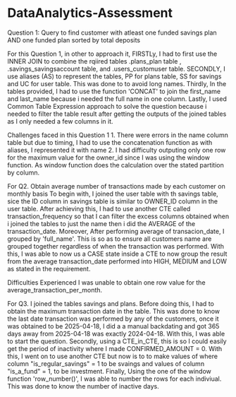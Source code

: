# DataAnalytics-Assessment

Question 1: Query to find customer with atleast one funded savings plan AND one funded plan sorted by total deposits

 For this Question 1, in other to approach it,
    FIRSTLy, I had to first use the INNER JOIN to combine the rqiired tables .plans_plan table , .savings_savingsaccount table, and 
          .users_customuser table. 
    SECONDLY, I use aliases (AS) to represent the tables, PP for plans table, SS for savings and UC for user table. This was done to 
          to avoid long names.
    Thirdly, In the tables provided, I had to use the function 'CONCAT' to join the first_name and last_name because i needed the full 
          name in one column.
    Lastly, I used Common Table Expression approach to solve the question because i needed to filter the table result after getting
          the outputs of the joined tables as I only needed a few columns in it.

  Challenges faced in this Question 1
        1. There were errors in the name column table but due to timing, I had to use the concatenation function as with aliases, I 
        represented it with name
        2. I had difficulty outputing only one row for the maximum value for the owner_id since I was using the window function.
           As window function does the calculation over the stated partition by column.

  For Q2. Obtain average number of transactions made by each customer on monthly basis
      To begin with, I joined the user table with th savings table, sice the ID column in savings table is similar to OWNER_ID 
          column in the user table. After achieving this, I had to use another CTE called transaction_frequency so that
          I can filter the excess columns obtained when i joined the tables to just the name then i did the AVERAGE of the
          transaction_date.
      Moreover, After performing average of transacion_date, I grouped by 'full_name'. This is so as to ensure all customers name 
        are grouped together regardless of when the transaction was performed. With this, I was able to now us a CASE state inside a 
        CTE to now group the result from the average transaction_date performed into HIGH, MEDIUM and LOW as stated in the requirement.
  
  Difficulties Experienced
    I was unable to obtain one row value for the average_transaction_per_month.
  
  For Q3. 
      I joined the tables savings and plans. Before doing this, I had to obtain the maximum transaction date in the table. This 
        was done to know the last date transaction was performed by any of the customers, once it was obtained to be 2025-04-18, I did a 
        a manual backdating and got 365 days away from 2025-04-18 was exactly 2024-04-18. With this, I was able to start the question.
      Secondly, using a CTE_in_CTE, this is so I could easily get the period of inactivity where I made CONFIRMED_AMOUNT = 0. With 
                this, I went on to use another CTE but now is to to make values of where column "is_regular_savings" = 1 to be svaings
                and values of column "is_a_fund" = 1, to be investment.
      Finally, Using the one of the window function 'row_number()', I was able to number the rows for each indiviual. This was done to
                know the number of inactive days.
      
    
